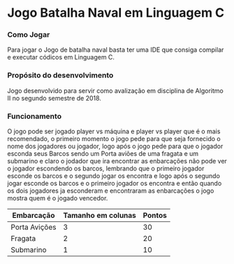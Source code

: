 # Jogo Batalha Naval em Linguagem C

### Como Jogar

Para jogar o Jogo de batalha naval basta ter uma IDE que consiga compilar e executar códicos em Linguagem C.

### Propósito do desenvolvimento

Jogo desenvolvido para servir como avalização em disciplina de Algoritmo II no segundo semestre de 2018.

### Funcionamento

O jogo pode ser jogado player vs máquina e player vs player que é o mais recomendado, o primeiro momento o jogo pede para que seja fornecido o nome dos jogadores ou jogador, logo após o jogo pede para que o jogador esconda seus Barcos sendo um Porta aviões de uma fragata e um submarino e claro o jodador que ira encontrar as enbarcações não pode ver o jogador escondendo os barcos, lembrando que o primeiro jogador esconde os barcos e o segundo jogar os encontra e logo após o segundo jogar esconde os barcos e o primeiro jogador os encontra e então quando os dois jogadores ja esconderam e encontraram as enbarcações o jogo mostra quem é o jogado vencedor.

| Embarcação    | Tamanho em colunas | Pontos |
| ------------- | ------------------ | ------ |
| Porta Avições | 3                  | 30     |
| Fragata       | 2                  | 20     |
| Submarino     | 1                  | 10     |

